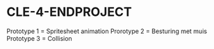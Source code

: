 # CLE-4-ENDPROJECT
Prototype 1 = Spritesheet animation
Prorotype 2 = Besturing met muis
Prototype 3 = Collision
